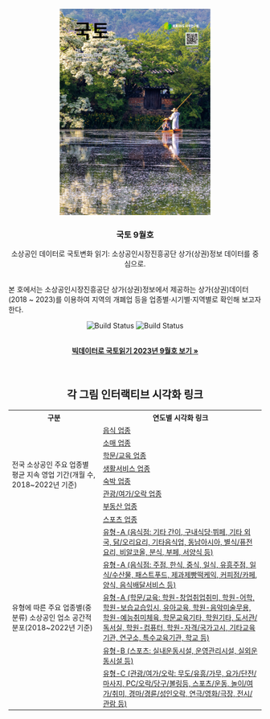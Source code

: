 <!-- KRIHS Magazine Information -->
<br />
<div align="center">
  <a href="https://github.com/ycanns/Graphs">
    <img src="KRIHS_icon/000000035362_01.png" alt="ci_14" width="300" height="410">
  </a>
  
<h3 align="center">국토 9월호</h3>

  <p align="center">
    소상공인 데이터로 국토변화 읽기: 소상공인시장진흥공단 상가(상권)정보 데이터를 중심으로.
    <br /><br /></p><p align="left">
    본 호에서는 소상공인시장진흥공단 상가(상권)정보에서 제공하는 상가(상권)데이터(2018 ~ 2023)를 이용하여 지역의 개폐업 등을 업종별·시기별·지역별로 확인해 보고자 한다.<br /></p><p align="center">
    
    
![Build Status](https://img.shields.io/badge/R-R?color=lightblue&logo=R)
![Build Status](https://img.shields.io/badge/leaflet-leaflet?color=green&logo=leaflet)

 <br> <a href="https://library.krihs.re.kr/dl_image2/IMG/08/000000035377/SERVICE/000000035377_01.PDF"><strong>빅데이터로 국토읽기 2023년 9월호 보기 »</strong></a>
    <br />

<br> 
  <h2>각 그림 인터랙티브 시각화 링크</h2>

<table style="width:%">
  <tr>
    <th>구분</th>
    <th>연도별 시각화 링크</th>
  </tr>

  <tr>
    <td rowspan="8">전국 소상공인 주요 업종별 평균 지속 영업 기간(개월 수, 2018~2022년 기준)</td>
      <td><a href="https://ycanns.github.io/Graphs/Ave_Survival_Duration_RSTRNT.html"> 읍식 업종 </a></td>
      <tr><td><a href="https://ycanns.github.io/Graphs/Ave_Survival_Duration_RTL.html"> 소매 업종 </a></td></tr>
      <tr><td><a href="https://ycanns.github.io/Graphs/Ave_Survival_Duration_EDCTN.html"> 학문/교육 업종 </a></td></tr>
      <tr><td><a href="https://ycanns.github.io/Graphs/Ave_Survival_Duration_SRVC.html"> 생활서비스 업종 </a></td></tr>
      <tr><td><a href="https://ycanns.github.io/Graphs/Ave_Survival_Duration_LDGNG.html"> 숙박 업종 </a></td></tr>
      <tr><td><a href="https://ycanns.github.io/Graphs/Ave_Survival_Duration_LSR.html"> 관광/여가/오락 업종 </a></td></tr>
      <tr><td><a href="https://ycanns.github.io/Graphs/Ave_Survival_Duration_RLST.html"> 부동산 업종 </a></td></tr>
      <tr><td><a href="https://ycanns.github.io/Graphs/Ave_Survival_Duration_SPRT.html"> 스포츠 업종 </a></td></tr>
  </tr>
  <tr>
    <td rowspan="5">유형에 따른 주요 업종별(중분류) 소상공인 업소 공간적 분포(2018~2022년 기준)</td>
      <td><a href="https://ycanns.github.io/Graphs/Ty1A_Ave_Dist_Map_1.html"> 유형-A (음식점: 기타 간이, 구내식당·뷔페, 기타 외국, 닭/오리요리, 기타음식업, 동남아시아, 별식/퓨전요리, 비알코올, 분식, 부페, 서양식 등) </a></td>
      <tr><td><a href="https://ycanns.github.io/Graphs/Ty1A_Ave_Dist_Map_2.html"> 유형-A (음식점: 주점, 한식, 중식, 일식, 유흥주점, 일식/수산물, 패스트푸드, 제과제빵떡케익, 커피점/카페, 양식, 음식배달서비스 등) </a></td></tr>
      <tr><td><a href="https://ycanns.github.io/Graphs/Ty1B_Ave_Dist_Map.html"> 유형-A (학문/교육: 학원-창업취업취미, 학원-어학, 학원-보습교습입시, 유아교육, 학원-음악미술무용, 학원-예능취미체육, 학문교육기타, 학원기타, 도서관/독서실, 학원-컴퓨터, 학원-자격/국가고시, 기타교육기관, 연구소, 특수교육기관, 학교 등) </a></td></tr>
      <tr><td><a href="https://ycanns.github.io/Graphs/Ty2_Ave_Dist_Map.html"> 유형-B (스포츠: 실내운동시설, 운영관리시설, 실외운동시설 등) </a></td></tr>
      <tr><td><a href="https://ycanns.github.io/Graphs/Ty3_Ave_Dist_Map.html"> 유형-C (관광/여가/오락: 무도/유흥/가무, 요가/단전/마사지, PC/오락/당구/볼링등, 스포츠/운동, 놀이/여가/취미, 경마/경륜/성인오락, 연극/영화/극장, 전시/관람 등) </a></td></tr>
  </tr>
</table>

  </p>
</div>




